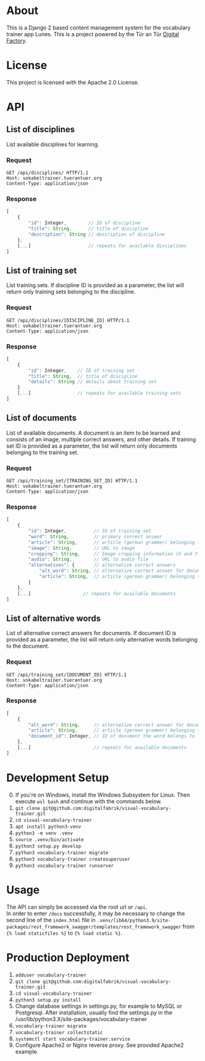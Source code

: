 # About
This is a Django 2 based content management system for the vocabulary trainer app Lunes. This is a project powered by the Tür an Tür [Digital Factory](https://tuerantuer.de/digitalfabrik/).

# License
This project is licensed with the Apache 2.0 License.

# API
## List of disciplines
List available disciplines for learning.
### Request
```http
GET /api/disciplines/ HTTP/1.1
Host: vokabeltrainer.tuerantuer.org
Content-Type: application/json
```
### Response
```javascript
[
    {
        "id": Integer,        // ID of discipline
        "title": String,      // title of discipline
        "description": String // description of discipline 
    },
    [...]                     // repeats for available disciplines
]
```

## List of training set
List training sets. If discipline ID is provided as a parameter, the list will return only training sets belonging to the discipline.
### Request
```http
GET /api/disciplines/[DISCIPLINE_ID] HTTP/1.1
Host: vokabeltrainer.tuerantuer.org
Content-Type: application/json
```
### Response
```javascript
[
    {
        "id": Integer,    // ID of training set
        "title": String,  // title of discipline
        "details": String // details about training set 
    }
    [...]                 // repeats for available training sets
]
```
## List of documents
List of available documents. A document is an item to be learned and consists of an image, multiple correct answers, and other details. If training set ID is provided as a parameter, the list will return only documents belonging to the training set.
### Request
```http
GET /api/training_set/[TRAINING_SET_ID] HTTP/1.1
Host: vokabeltrainer.tuerantuer.org
Content-Type: application/json
```
### Response
```javascript
[
    {
        "id": Integer,          // ID of training set
        "word": String,         // primary correct answer
        "article": String,      // article (german grammer) belonging to the item
        "image": String,        // URL to image
        "cropping": String,     // Image cropping information (X and Y offset + width and height?)
        "audio": String,        // URL to audio file
        "alternatives": {       // alternative correct answers
            "alt_word": String, // alternative correct answer for document
            "article": String,  // article (german grammer) belonging to the item
        }
    },
    [...]                   // repeats for available documents
]
```
## List of alternative words
List of alternative correct answers for documents. If document ID is provided as a parameter, the list will return only alternative words belonging to the document.
### Request
```http
GET /api/training_set/[DOCUMENT_ID] HTTP/1.1
Host: vokabeltrainer.tuerantuer.org
Content-Type: application/json
```
### Response
```javascript
[
    {
        "alt_word": String,     // alternative correct answer for document
        "article": String,      // article (german grammer) belonging to the item
        "document_id": Integer, // ID of document the word belongs to
    },
    [...]                       // repeats for available documents
]
```

# Development Setup
0. If you're on Windows, install the Windows Subsystem for Linux. Then execute `wsl bash` and continue with the commands below.
1. `git clone git@github.com:digitalfabrik/visual-vocabulary-trainer.git`
2. `cd visual-vocabulary-trainer`
3. `apt install python3-venv`
4. `python3 -m venv .venv`
5. `source .venv/bin/activate`
6. `python3 setup.py develop`
7. `python3 vocabulary-trainer migrate`
8. `python3 vocabulary-trainer createsuperuser`
9. `python3 vocabulary-trainer runserver`

# Usage
The API can simply be accessed via the root url or `/api`. </br>
In order to enter `/docs` successfully, it may be necessary to change the second line of the `index.html` file in `.venv/lib64/python3.9/site-packages/rest_framework_swagger/templates/rest_framework_swagger` from `{% load staticfiles %}` to `{% load static %}`.

# Production Deployment
1. `adduser vocabulary-trainer`
2. `git clone git@github.com:digitalfabrik/visual-vocabulary-trainer.git`
3. `cd visual-vocabulary-trainer`
4. `python3 setup.py install`
5. Change database settings in settings.py, for example to MySQL or Postgresql. After installation, usually find the settings.py in the /usr/lib/python3.X/site-packages/vocabulary-trainer
6. `vocabulary-trainer migrate`
7. `vocabulary-trainer collectstatic`
8. `systemctl start vocabulary-trainer.service`
9. Configure Apache2 or Nginx reverse proxy. See provided Apache2 example.
